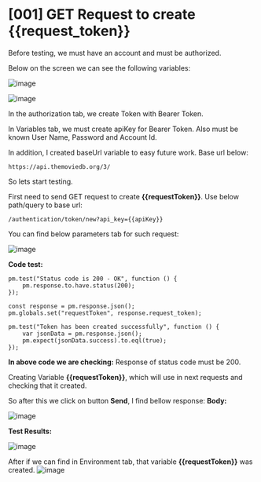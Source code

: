 # [001] GET Request to create {{request_token}}

Before testing, we must have an account and must be authorized.

Below on the screen we can see the following variables:

![image](https://user-images.githubusercontent.com/122685448/231020070-ba29acb2-390c-4ae4-b375-70c46145f1c6.png)


![image](https://user-images.githubusercontent.com/122685448/231019891-b0461aaf-e332-4571-8a08-9d3221edbdc3.png)



In the authorization tab, we create Token with Bearer Token.

In Variables tab, we must create apiKey for Bearer Token. Also must be known User Name, Password and Account Id.

In addition, I created baseUrl variable to easy future work. Base url below:

```
https://api.themoviedb.org/3/
```
So lets start testing. 

First need to send GET request to create __{{requestToken}}__. 
Use below path/query to base url:
```
/authentication/token/new?api_key={{apiKey}} 
```
You can find below parameters tab for such request:

![image](https://user-images.githubusercontent.com/122685448/231019920-b66e9b6e-04a2-4f30-b71d-01c83108e448.png)


__Code test:__

```
pm.test("Status code is 200 - OK", function () {
    pm.response.to.have.status(200);
});

const response = pm.response.json();
pm.globals.set("requestToken", response.request_token);

pm.test("Token has been created successfully", function () {
    var jsonData = pm.response.json();
    pm.expect(jsonData.success).to.eql(true);
});
```
__In above code we are checking:__
Response of status code must be 200.

Creating Variable __{{requestToken}}__, which will use in next requests and checking that it created.

So after this we click on button __Send__, I find bellow response:
__Body:__

![image](https://user-images.githubusercontent.com/122685448/231019941-8e96baad-93fa-4001-ab44-a90318ad0b61.png)

__Test Results:__

![image](https://user-images.githubusercontent.com/122685448/231019969-fb72baec-7eb7-4719-aed8-c29656f97fa9.png)


After if we can find in Environment tab, that variable __{{requestToken}}__ was created.
![image](https://user-images.githubusercontent.com/122685448/231019980-fd6b8649-1fd5-4baf-89ae-7555625e3f01.png)





